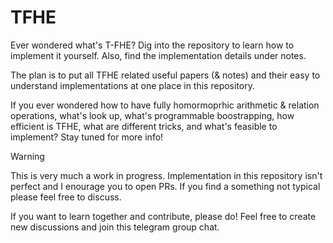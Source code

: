 # TFHE

Ever wondered what's T-FHE? Dig into the repository to learn how to implement it yourself. Also, find the implementation details under notes.

The plan is to put all TFHE related useful papers (& notes) and their easy to understand implementations at one place in this repository.

If you ever wondered how to have fully homormoprhic arithmetic & relation operations, what's look up, what's programmable boostrapping, how efficient is TFHE, what are different tricks, and what's feasible to implement? Stay tuned for more info!

> [!WARNING]
> This is very much a work in progress. Implementation in this repository isn't perfect and I enourage you to open PRs. If you find a something not typical please feel free to discuss.

If you want to learn together and contribute, please do! Feel free to create new discussions and join this telegram group chat.

